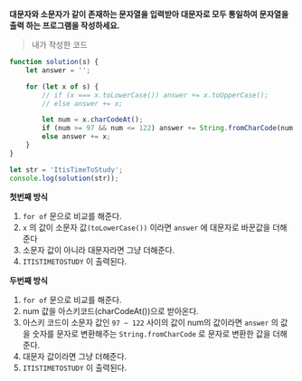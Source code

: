 **대문자와 소문자가 같이 존재하는 문자열을 입력받아 대문자로 모두 통일하여 문자열을 출력 하는 프로그램을 작성하세요.**

> 내가 작성한 코드
```javascript
function solution(s) {
    let answer = '';

    for (let x of s) {
        // if (x === x.toLowerCase()) answer += x.toUpperCase();
        // else answer += x;

        let num = x.charCodeAt();
        if (num >= 97 && num <= 122) answer += String.fromCharCode(num - 32);
        else answer += x;
    }
}

let str = 'ItisTimeToStudy';
console.log(solution(str));
```

**첫번째 방식**
1. `for of` 문으로 비교를 해준다.
2. `x` 의 값이 소문자 값`(toLowerCase())` 이라면 `answer` 에 대문자로 바꾼값을 더해준다
3. 소문자 값이 아니라 대문자라면 그냥 더해준다.
4. `ITISTIMETOSTUDY` 이 출력된다.

**두번째 방식**
1. `for of` 문으로 비교를 해준다.
2. num 값을 아스키코드(charCodeAt())으로 받아온다.
3. 아스키 코드이 소문자 값인 `97 ~ 122` 사이의 값이 num의 값이라면 `answer` 의 값을 숫자를 문자로 변환해주는 `String.fromCharCode` 로 문자로 변환한 값을 더해준다.
4. 대문자 값이라면 그냥 더해준다.
5. `ITISTIMETOSTUDY` 이 출력된다.